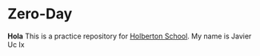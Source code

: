 # Zero-Day
**Hola**
This is a practice repository for [Holberton School](https://www.holbertonschool.com/).
My name is Javier Uc Ix
